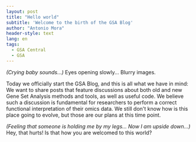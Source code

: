 ```yaml
---
layout: post
title: "Hello world"
subtitle: 'Welcome to the birth of the GSA Blog'
author: "Antonio Mora"
header-style: text
lang: en
tags:
  - GSA Central
  - GSA
---
```


_(Crying baby sounds...)_ Eyes opening slowly... Blurry images.

Today we officially start the GSA Blog, and this is all what we have in mind: We want to share posts that feature discussions about both old and new Gene Set Analysis methods and tools, as well as useful code. We believe such a discussion is fundamental for researchers to perform a correct functional interpretation of their omics data. We still don't know how is this place going to evolve, but those are our plans at this time point.

_(Feeling that someone is holding me by my legs... Now I am upside down...)_ Hey, that hurts! Is that how you are welcomed to this world?
